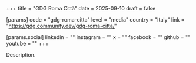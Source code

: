 +++
title = "GDG Roma Città"
date = 2025-09-10
draft = false

[params]
code = "gdg-roma-citta"
level = "media"
country = "Italy"
link = "https://gdg.community.dev/gdg-roma-citta/"

[params.social]
linkedin = ""
instagram = ""
x = ""
facebook = ""
github = ""
youtube = ""
+++

Description.
